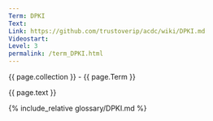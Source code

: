```yaml
---
Term: DPKI
Text: 
Link: https://github.com/trustoverip/acdc/wiki/DPKI.md
Videostart: 
Level: 3
permalink: /term_DPKI.html
---
```


{{ page.collection }} - {{ page.Term }}

   {{ page.text }}

{% include_relative glossary/DPKI.md %}
